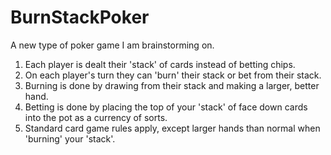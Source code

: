 # BurnStackPoker
A new type of poker game I am brainstorming on.

1. Each player is dealt their 'stack' of cards instead of betting chips.
2. On each player's turn they can 'burn' their stack or bet from their stack.
3. Burning is done by drawing from their stack and making a larger, better hand.
4. Betting is done by placing the top of your 'stack' of face down cards into the pot as a currency of sorts.
5. Standard card game rules apply, except larger hands than normal when 'burning' your 'stack'.
